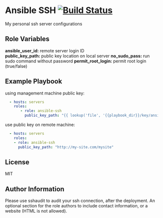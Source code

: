 Ansible SSH [![Build Status](https://travis-ci.org/FinalDes/ansible-ssh.svg?branch=master)](https://travis-ci.org/FinalDes/ansible-ssh)
=========

My personal ssh server configurations

Role Variables
--------------

**ansible_user_id:** remote server login ID  
**public_key_path:** public key location on local server
**no_sudo_pass:** run sudo command without password
**permit_root_login:** permit root login (true/false)

Example Playbook
----------------

using management machine public key:

``` YAML
  - hosts: servers
    roles:
       - role: ansible-ssh
         public_key_path: "{{ lookup('file', '{{playbook_dir}}/key/ansible.pub') }}"
```

use public key on remote machine:

``` YAML
  - hosts: servers
    roles:
    - role: ansible-ssh
      public_key_path: "http://my-site.com/mysite"
```

License
-------

MIT

Author Information
------------------
Please use sshaudit to audit your ssh connection, after the deployment.
An optional section for the role authors to include contact information, or a website (HTML is not allowed).
